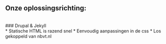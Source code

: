 ## Onze oplossingsrichting:
<br>
### Drupal & Jekyll
<br>
* Statische HTML is razend snel
* Eenvoudig aanpassingen in de css
* Los gekoppeld van nbvt.nl